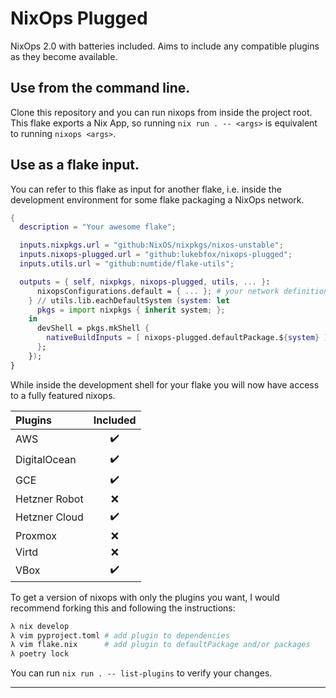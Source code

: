 # NixOps Plugged

NixOps 2.0 with batteries included. Aims to include any compatible plugins as they become available.

## Use from the command line.
Clone this repository and you can run nixops from inside the project root. This flake exports a Nix App, so running `nix run . -- <args>` is equivalent to running `nixops <args>`.

## Use as a flake input.
You can refer to this flake as input for another flake, i.e. inside the development environment for some flake packaging a NixOps network.
```nix
{
  description = "Your awesome flake";

  inputs.nixpkgs.url = "github:NixOS/nixpkgs/nixos-unstable";
  inputs.nixops-plugged.url = "github:lukebfox/nixops-plugged";
  inputs.utils.url = "github:numtide/flake-utils";

  outputs = { self, nixpkgs, nixops-plugged, utils, ... }:
      nixopsConfigurations.default = { ... }; # your network definition
    } // utils.lib.eachDefaultSystem (system: let
      pkgs = import nixpkgs { inherit system; };
    in
      devShell = pkgs.mkShell {
        nativeBuildInputs = [ nixops-plugged.defaultPackage.${system} ];
      };
    });
}
```
While inside the development shell for your flake you will now have access to a fully featured nixops.

| Plugins | Included |
|:---|:---:|
| AWS           | :heavy_check_mark: |
| DigitalOcean  | :heavy_check_mark: |
| GCE           | :heavy_check_mark: |
| Hetzner Robot | :x: |
| Hetzner Cloud | :heavy_check_mark: |
| Proxmox       | :x: |
| Virtd         | :x: |
| VBox          | :heavy_check_mark: |

To get a version of nixops with only the plugins you want, I would recommend forking this and following the instructions:
```bash
λ nix develop
λ vim pyproject.toml # add plugin to dependencies
λ vim flake.nix      # add plugin to defaultPackage and/or packages
λ poetry lock
```
You can run `nix run . -- list-plugins` to verify your changes.

---
